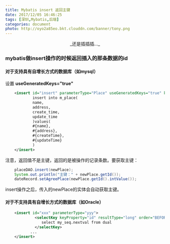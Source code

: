 ```yaml
---
title: Mybatis insert 返回主键
date: 2017/12/05 16:46:25
tags: [深圳,Mybatis,后端]
categories: document
photo: http://oyo2a85eo.bkt.clouddn.com/banner/tony.png
---
```


<center>_还是插插插..._</center>
<!-- more -->

### mybatis做insert操作的时候返回插入的那条数据的id

#### 对于支持具有自增长方式的数据库（如mysql）<br>
设置 **useGeneratedKeys="true"**
```xml
    <insert id="insert" parameterType="Place" useGeneratedKeys="true" keyProperty="id">
            insert into m_place(
            name,
            address,
            create_time,
            update_time
            )values(
            #{name},
            #{address},
            #{createTime},
            #{updateTime}
            )
    </insert>
```
注意，返回值不是主键，返回的是被操作的记录条数。要获取主键：
```java
    placeDAO.insert(newPlace);
    System.out.println("主键：" + newPlace.getId());
    dateRecord.setAgreePlace(newPlace.getId().intValue());
```
insert操作之后，传入的newPlace的实体会自动获取主键。

#### 对于不支持具有自增长方式的数据库（如Oracle）<br>

```xml
    <insert id="xxx" parameterType="yyy">
             <selectKey keyProperty="id" resultType="long" order="BEFORE">
                select my_seq.nextval from dual
             </selectKey>
           ...
    </insert>
```

